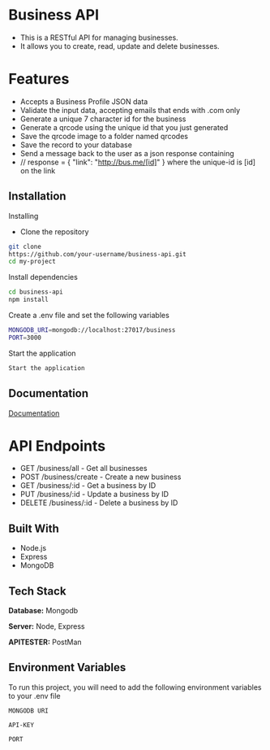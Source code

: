 
# Business API


- This is a RESTful API for managing businesses. 
- It allows you to create, read, update and delete businesses.

# Features

- Accepts a Business Profile JSON data
- Validate the input data, accepting emails that ends with .com only
- Generate a unique 7 character id for the business
- Generate a qrcode using the unique id that you just generated
- Save the qrcode image to a folder named qrcodes
- Save the record to your database
- Send a message back to the user as a json response containing
- // response = { "link": "http://bus.me/[id]" } where the unique-id is [id] on the link


## Installation

Installing
- Clone the repository
```bash
git clone
https://github.com/your-username/business-api.git
cd my-project
```
Install dependencies
```bash
cd business-api
npm install
```
Create a .env file and set the following variables
```bash
MONGODB_URI=mongodb://localhost:27017/business
PORT=3000
```
Start the application
```bash
Start the application
```

    
## Documentation

[Documentation](https://linktodocumentation)

# API Endpoints
- GET /business/all - Get all businesses
- POST /business/create - Create a new business
- GET /business/:id - Get a business by ID
- PUT /business/:id - Update a business by ID
- DELETE /business/:id - Delete a business by ID


## Built With
* Node.js
* Express
* MongoDB


## Tech Stack

**Database:** Mongodb

**Server:** Node, Express

**APITESTER:** PostMan
 
## Environment Variables

To run this project, you will need to add the following environment variables to your .env file

`MONGODB URI`

`API-KEY`

`PORT`
